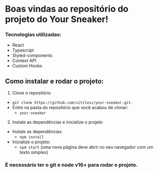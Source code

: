 # Boas vindas ao repositório do projeto do Your Sneaker!

### Tecnologias utilizadas:
- React
- Typescript
- Styled-components
- Context API
- Custom Hooks

## Como instalar e rodar o projeto:

1. Clone o repositório
  * `git clone https://github.com/vitilevi/your-sneaker.git`.
  * Entre na pasta do repositório que você acabou de clonar:
    * `your-sneaker`

2. Instale as dependências e inicialize o projeto
  * Instale as dependências:
    * `npm install`
  * Inicialize o projeto:
    * `npm start` (uma nova página deve abrir no seu navegador com um texto simples)
  
### É necessário ter o git e node v16+ para rodar o projeto.
